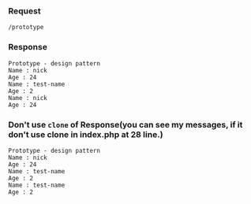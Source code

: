 

### Request 
`/prototype`

### Response
	Prototype - design pattern
	Name : nick
	Age : 24
	Name : test-name
	Age : 2
	Name : nick
	Age : 24

### Don't use `clone` of Response(you can see my messages, if it don't use clone in index.php at 28 line.)
	Prototype - design pattern
	Name : nick
	Age : 24
	Name : test-name
	Age : 2
	Name : test-name
	Age : 2

